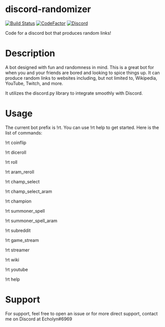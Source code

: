 # discord-randomizer
[![Build Status](https://travis-ci.com/TRottinger/discord-randomizer.svg?branch=dev)](https://travis-ci.com/TRottinger/discord-randomizer)
[![CodeFactor](https://www.codefactor.io/repository/github/trottinger/discord-randomizer/badge/dev)](https://www.codefactor.io/repository/github/trottinger/discord-randomizer/overview/dev)
[![Discord](https://img.shields.io/discord/770772439436361768)](https://discord.gg/EbZ3QX4)

Code for a discord bot that produces random links!

# Description
A bot designed with fun and randomness in mind. This is a great bot for when you and your friends are bored and looking to spice things up. It can produce random links to websites including, but not limited to, Wikipedia, YouTube, Twitch, and more.

It utilizes the discord.py library to integrate smoothly with Discord.

# Usage
The current bot prefix is !rt. You can use !rt help to get started. Here is the list of commands:

  !rt coinflip              
  
  !rt diceroll              
  
  !rt roll                  
  
  !rt aram_reroll           
  
  !rt champ_select          
  
  !rt champ_select_aram     
  
  !rt champion              
  
  !rt summoner_spell        
  
  !rt summoner_spell_aram   
  
  !rt subreddit             

  !rt game_stream <game>    
  
  !rt streamer              

  !rt wiki                  

  !rt youtube               

  !rt help                  
  
# Support
For support, feel free to open an issue or for more direct support, contact me on Discord at Echolyn#6969
